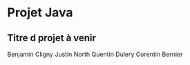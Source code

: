 # Projet Java

## Titre d projet à venir

Benjamin Cligny
Justin North
Quentin Dulery
Corentin Bernier
